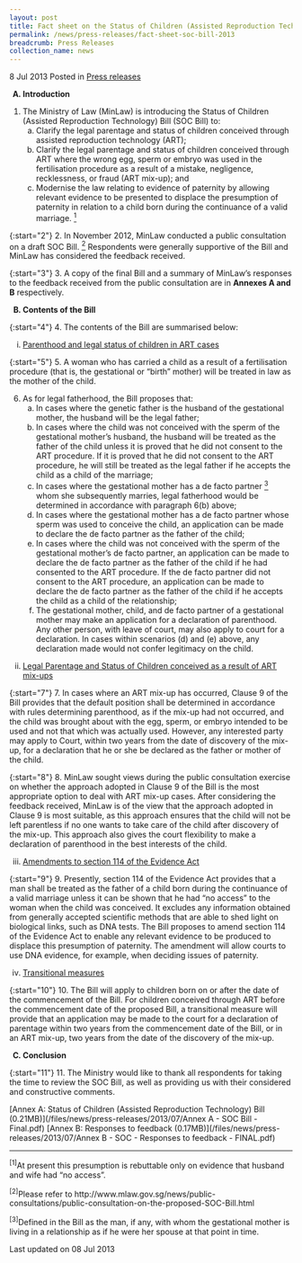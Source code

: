 ```yaml
---
layout: post
title: Fact sheet on the Status of Children (Assisted Reproduction Technology) Bill
permalink: /news/press-releases/fact-sheet-soc-bill-2013
breadcrumb: Press Releases
collection_name: news
---
```


8 Jul 2013 Posted in [Press releases](/news/press-releases)

<ol style="list-style-type: upper-alpha; font-weight: bold;">
<li>Introduction</li>
</ol>

<ol>
<li>The Ministry of Law (MinLaw) is introducing the Status of Children (Assisted Reproduction Technology) Bill (SOC Bill) to:

<ol style="list-style-type: lower-alpha;">


<li>Clarify the legal parentage and status of children conceived through assisted reproduction technology (ART);</li>


<li>Clarify the legal parentage and status of children conceived through ART where the wrong egg, sperm or embryo was used in the fertilisation procedure as a result of a mistake, negligence, recklessness, or fraud (ART mix-up); and </li>


<li>Modernise the law relating to evidence of paternity by allowing relevant evidence to be presented to displace the presumption of paternity in relation to a child born during the continuance of a valid marriage. <a href="#presumption"><sup>1</sup></a> </li>




</ol>

</li>
</ol>


{:start="2"}
2. In November 2012, MinLaw conducted a public consultation on a draft SOC Bill. <a href="#bill"><sup>2</sup></a>  Respondents were generally supportive of the Bill and MinLaw has considered the feedback received.

{:start="3"}
3. A copy of the final Bill and a summary of MinLaw’s responses to the feedback received from the public consultation are in **Annexes A and B** respectively.


<ol start="2" style="list-style-type: upper-alpha; font-weight: bold;">
<li>Contents of the Bill</li>
</ol>

{:start="4"}
4. The contents of the Bill are summarised below:

<ol style="list-style-type: lower-roman;">
<li><u> Parenthood and legal status of children in ART cases</u></li>
</ol>

{:start="5"}
5. A woman who has carried a child as a result of a fertilisation procedure (that is, the gestational or “birth” mother) will be treated in law as the mother of the child. 

<ol start="6">
<li>As for legal fatherhood, the Bill proposes that:

<ol style="list-style-type: lower-alpha;">

<li>In cases where the genetic father is the husband of the gestational mother, the husband will be the legal father;</li> 


<li>In cases where the child was not conceived with the sperm of the gestational mother’s husband, the husband will be treated as the father of the child unless it is proved that he did not consent to the ART procedure. If it is proved that he did not consent to the ART procedure, he will still be treated as the legal father if he accepts the child as a child of the marriage;</li>


<li>In cases where the gestational mother has a de facto partner <a href="#relationship"><sup>3</sup></a> whom she subsequently marries, legal fatherhood would be determined in accordance with paragraph 6(b) above;</li>


<li>In cases where the gestational mother has a de facto partner whose sperm was used to conceive the child, an application can be made to declare the de facto partner as the father of the child;</li>


<li>In cases where the child was not conceived with the sperm of the gestational mother’s de facto partner, an application can be made to declare the de facto partner as the father of the child if he had consented to the ART procedure. If the de facto partner did not consent to the ART procedure, an application can be made to declare the de facto partner as the father of the child if he accepts the child as a child of the relationship;</li>


<li>The gestational mother, child, and de facto partner of a gestational mother may make an application for a declaration of parenthood. Any other person, with leave of court, may also apply to court for a declaration. In cases within scenarios (d) and (e) above, any declaration made would not confer legitimacy on the child.</li>



</ol>


</li>

</ol>

<ol start="2" style="list-style-type: lower-roman;">
<li><u>Legal Parentage and Status of Children conceived as a result of ART mix-ups</u></li>
</ol>


{:start="7"}
7. In cases where an ART mix-up has occurred, Clause 9 of the Bill provides that the default position shall be determined in accordance with rules determining parenthood, as if the mix-up had not occurred, and the child was brought about with the egg, sperm, or embryo intended to be used and not that which was actually used. However, any interested party may apply to Court, within two years from the date of discovery of the mix-up, for a declaration that he or she be declared as the father or mother of the child.


{:start="8"}
8. MinLaw sought views during the public consultation exercise on whether the approach adopted in Clause 9 of the Bill is the most appropriate option to deal with ART mix-up cases. After considering the feedback received, MinLaw is of the view that the approach adopted in Clause 9 is most suitable, as this approach ensures that the child will not be left parentless if no one wants to take care of the child after discovery of the mix-up. This approach also gives the court flexibility to make a declaration of parenthood in the best interests of the child.




<ol start="3" style="list-style-type: lower-roman;">
<li><u>Amendments to section 114 of the Evidence Act</u></li>
</ol>


{:start="9"}
9. Presently, section 114 of the Evidence Act provides that a man shall be treated as the father of a child born during the continuance of a valid marriage unless it can be shown that he had “no access” to the woman when the child was conceived. It excludes any information obtained from generally accepted scientific methods that are able to shed light on biological links, such as DNA tests.  The Bill proposes to amend section 114 of the Evidence Act to enable any relevant evidence to be produced to displace this presumption of paternity.  The amendment will allow courts to use DNA evidence, for example, when deciding issues of paternity.


<ol start="4" style="list-style-type: lower-roman;">
<li><u>Transitional measures</u></li>
</ol>

{:start="10"}
10. The Bill will apply to children born on or after the date of the commencement of the Bill. For children conceived through ART before the commencement date of the proposed Bill, a transitional measure will provide that an application may be made to the court for a declaration of parentage within two years from the commencement date of the Bill, or in an ART mix-up, two years from the date of the discovery of the mix-up.


<ol start="3" style="list-style-type: upper-alpha; font-weight: bold;">
<li>Conclusion</li>
</ol>

{:start="11"}
11. The Ministry would like to thank all respondents for taking the time to review the SOC Bill, as well as providing us with their considered and constructive comments.   

[Annex A: Status of Children (Assisted Reproduction Technology) Bill (0.21MB)](/files/news/press-releases/2013/07/Annex A - SOC Bill - Final.pdf)
[Annex B: Responses to feedback (0.17MB)](/files/news/press-releases/2013/07/Annex B - SOC - Responses to feedback - FINAL.pdf)

---

<p id="presumption"><sup>[1]</sup>At present this presumption is rebuttable only on evidence that husband and wife had “no access”.</p>
<p id="bill"><sup>[2]</sup>Please refer to http://www.mlaw.gov.sg/news/public-consultations/public-consultation-on-the-proposed-SOC-Bill.html</p> 
<p id="relationship"><sup>[3]</sup>Defined in the Bill as the man, if any, with whom the gestational mother is living in a relationship as if he were her spouse at that point in time.</p>


<p class="right-side-updated">Last updated on 08 Jul 2013</p>
